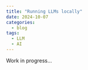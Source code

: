 ```yaml
---
title: "Running LLMs locally"
date: 2024-10-07
categories:
  - blog
tags:
  - LLM
  - AI
---
```


Work in progress...